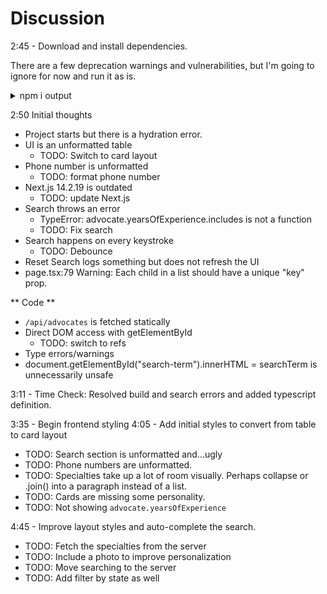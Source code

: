 # Discussion

2:45 - Download and install dependencies.

There are a few deprecation warnings and vulnerabilities, but I'm going to ignore for now and run it as is.

<details>
  <summary>npm i output</summary>

```
npm warn deprecated inflight@1.0.6: This module is not supported, and leaks memory. Do not use it. Check out lru-cache if you want a good and tested way to coalesce async requests by a key value, which is much more comprehensive and powerful.
npm warn deprecated @esbuild-kit/esm-loader@2.6.5: Merged into tsx: https://tsx.is
npm warn deprecated @humanwhocodes/config-array@0.13.0: Use @eslint/config-array instead
npm warn deprecated rimraf@3.0.2: Rimraf versions prior to v4 are no longer supported
npm warn deprecated @esbuild-kit/core-utils@3.3.2: Merged into tsx: https://tsx.is
npm warn deprecated @humanwhocodes/object-schema@2.0.3: Use @eslint/object-schema instead
npm warn deprecated glob@7.2.3: Glob versions prior to v9 are no longer supported
npm warn deprecated eslint@8.57.1: This version is no longer supported. Please see https://eslint.org/version-support for other options.

added 373 packages, and audited 374 packages in 4s

134 packages are looking for funding
  run `npm fund` for details

5 vulnerabilities (4 moderate, 1 critical)
```
</details>

2:50 Initial thoughts

- Project starts but there is a hydration error. 
- UI is an unformatted table
  - TODO: Switch to card layout
- Phone number is unformatted
  - TODO: format phone number
- Next.js 14.2.19 is outdated
  - TODO: update Next.js
- Search throws an error
  - TypeError: advocate.yearsOfExperience.includes is not a function
  - TODO: Fix search
- Search happens on every keystroke
  - TODO: Debounce
- Reset Search logs something but does not refresh the UI
- page.tsx:79 Warning: Each child in a list should have a unique "key" prop.

** Code **
- `/api/advocates` is fetched statically
- Direct DOM access with getElementById
  - TODO: switch to refs
- Type errors/warnings
- document.getElementById("search-term").innerHTML = searchTerm is unnecessarily unsafe

3:11 - Time Check: Resolved build and search errors and added typescript definition.

3:35 - Begin frontend styling
4:05 - Add initial styles to convert from table to card layout
- TODO: Search section is unformatted and...ugly
- TODO: Phone numbers are unformatted.
- TODO: Specialties take up a lot of room visually. Perhaps collapse or .join() into a paragraph instead of a list.
- TODO: Cards are missing some personality.
- TODO: Not showing `advocate.yearsOfExperience`

4:45 - Improve layout styles and auto-complete the search.
- TODO: Fetch the specialties from the server
- TODO: Include a photo to improve personalization
- TODO: Move searching to the server
- TODO: Add filter by state as well


